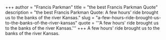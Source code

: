 +++
author = "Francis Parkman"
title = "the best Francis Parkman Quote"
description = "the best Francis Parkman Quote: A few hours' ride brought us to the banks of the river Kansas."
slug = "a-few-hours-ride-brought-us-to-the-banks-of-the-river-kansas"
quote = '''A few hours' ride brought us to the banks of the river Kansas.'''
+++
A few hours' ride brought us to the banks of the river Kansas.
